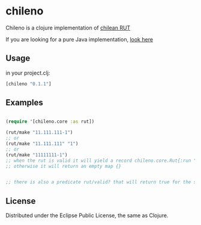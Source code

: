 # chileno

Chileno is a clojure implementation of [chilean RUT](http://en.wikipedia.org/wiki/Rol_%C3%9Anico_Tributario#Chile)

If you are looking for a pure Java implementation, [look here](https://github.com/daplay/jrut/)


## Usage

in your project.clj:

```clojure
[chileno "0.1.1"]

```

## Examples 

```clojure

(require '[chileno.core :as rut])

(rut/make "11.111.111-1")
;; or
(rut/make "11.111.111" "1")
;; or
(rut/make "11111111-1")
;; when the rut is valid it will yield a record chileno.core.Rut{:run "11111111", :dv "1"}
;; otherwise it will return an empty map {}


;; there is also a predicate rut/valid? that will return true for the same parameters that rut/make would have returned a record

```

## License

Distributed under the Eclipse Public License, the same as Clojure.
